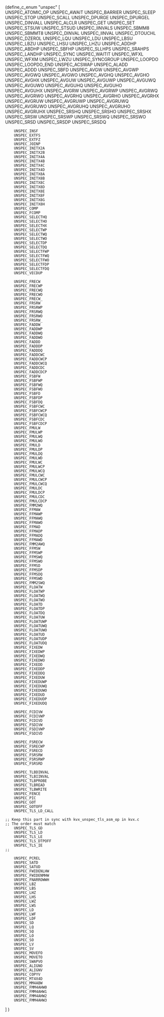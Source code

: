 
(define_c_enum "unspec"
  [     
        UNSPEC_ATOMIC_OP
        UNSPEC_AWAIT
        UNSPEC_BARRIER
        UNSPEC_SLEEP
        UNSPEC_STOP
        UNSPEC_SCALL
        UNSPEC_DPURGE
        UNSPEC_DPURGEL
        UNSPEC_DINVALL
        UNSPEC_ALCLR
        UNSPEC_GET
        UNSPEC_SET
        UNSPEC_STSUW
        UNSPEC_STSUD
        UNSPEC_IINVALS
        UNSPEC_SBMM8
        UNSPEC_SBMMT8
        UNSPEC_DINVAL
        UNSPEC_IINVAL
        UNSPEC_DTOUCHL
        UNSPEC_DZEROL
        UNSPEC_LQU
        UNSPEC_LDU
        UNSPEC_LBSU
        UNSPEC_LBZU
        UNSPEC_LHSU
        UNSPEC_LHZU
        UNSPEC_ADDHP
        UNSPEC_ABDHP
        UNSPEC_SBFHP
        UNSPEC_SLLHPS
        UNSPEC_SRAHPS
        UNSPEC_LANDHP
        UNSPEC_SYNC
        UNSPEC_WAITIT
        UNSPEC_WFXL
        UNSPEC_WFXM
        UNSPEC_LWZU
        UNSPEC_SYNCGROUP
        UNSPEC_LOOPDO
        UNSPEC_LOOPDO_END
        UNSPEC_ACSWAP
        UNSPEC_ALADD
        UNSPEC_ADDD
        UNSPEC_SBFD
        UNSPEC_AVGW
        UNSPEC_AVGWP
        UNSPEC_AVGWQ
        UNSPEC_AVGWO
        UNSPEC_AVGHQ
        UNSPEC_AVGHO
        UNSPEC_AVGHX
        UNSPEC_AVGUW
        UNSPEC_AVGUWP
        UNSPEC_AVGUWQ
        UNSPEC_AVGUWO
        UNSPEC_AVGUHQ
        UNSPEC_AVGUHO
        UNSPEC_AVGUHX
        UNSPEC_AVGRW
        UNSPEC_AVGRWP
        UNSPEC_AVGRWQ
        UNSPEC_AVGRWO
        UNSPEC_AVGRHQ
        UNSPEC_AVGRHO
        UNSPEC_AVGRHX
        UNSPEC_AVGRUW
        UNSPEC_AVGRUWP
        UNSPEC_AVGRUWQ
        UNSPEC_AVGRUWO
        UNSPEC_AVGRUHQ
        UNSPEC_AVGRUHO
        UNSPEC_AVGRUHX
        UNSPEC_SRSHQ
        UNSPEC_SRSHO
        UNSPEC_SRSHX
        UNSPEC_SRSW
        UNSPEC_SRSWP
        UNSPEC_SRSWQ
        UNSPEC_SRSWO
        UNSPEC_SRSD
        UNSPEC_SRSDP
        UNSPEC_SRSDQ

        UNSPEC_INSF
        UNSPEC_EXTFS
        UNSPEC_EXTFZ
        UNSPEC_JOINP
        UNSPEC_INITX2A
        UNSPEC_INITX2B
        UNSPEC_INITX4A
        UNSPEC_INITX4B
        UNSPEC_INITX4C
        UNSPEC_INITX4D
        UNSPEC_INITX8A
        UNSPEC_INITX8B
        UNSPEC_INITX8C
        UNSPEC_INITX8D
        UNSPEC_INITX8E
        UNSPEC_INITX8F
        UNSPEC_INITX8G
        UNSPEC_INITX8H
        UNSPEC_COMP
        UNSPEC_FCOMP
        UNSPEC_SELECTHQ
        UNSPEC_SELECTHO
        UNSPEC_SELECTHX
        UNSPEC_SELECTWP
        UNSPEC_SELECTWQ
        UNSPEC_SELECTWO
        UNSPEC_SELECTDP
        UNSPEC_SELECTDQ
        UNSPEC_SELECTFWP
        UNSPEC_SELECTFWQ
        UNSPEC_SELECTFWO
        UNSPEC_SELECTFDP
        UNSPEC_SELECTFDQ
        UNSPEC_VECDUP
        
        UNSPEC_FRECW
        UNSPEC_FRECWP
        UNSPEC_FRECWQ
        UNSPEC_FRECWO
        UNSPEC_FRECW_
        UNSPEC_FRSRW
        UNSPEC_FRSRWP
        UNSPEC_FRSRWQ
        UNSPEC_FRSRWO
        UNSPEC_FRSRW_
        UNSPEC_FADDW
        UNSPEC_FADDWP
        UNSPEC_FADDWQ
        UNSPEC_FADDWO
        UNSPEC_FADDD
        UNSPEC_FADDDP
        UNSPEC_FADDDQ
        UNSPEC_FADDCWC
        UNSPEC_FADDCWCP
        UNSPEC_FADDCWCQ
        UNSPEC_FADDCDC
        UNSPEC_FADDCDCP
        UNSPEC_FSBFW
        UNSPEC_FSBFWP
        UNSPEC_FSBFWQ
        UNSPEC_FSBFWO
        UNSPEC_FSBFD
        UNSPEC_FSBFDP
        UNSPEC_FSBFDQ
        UNSPEC_FSBFCWC
        UNSPEC_FSBFCWCP
        UNSPEC_FSBFCWCQ
        UNSPEC_FSBFCDC
        UNSPEC_FSBFCDCP
        UNSPEC_FMULW
        UNSPEC_FMULWP
        UNSPEC_FMULWQ
        UNSPEC_FMULWO
        UNSPEC_FMULD
        UNSPEC_FMULDP
        UNSPEC_FMULDQ
        UNSPEC_FMULWD
        UNSPEC_FMULWC
        UNSPEC_FMULWCP
        UNSPEC_FMULWCQ
        UNSPEC_FMULCWC
        UNSPEC_FMULCWCP
        UNSPEC_FMULCWCQ
        UNSPEC_FMULDC
        UNSPEC_FMULDCP
        UNSPEC_FMULCDC
        UNSPEC_FMULCDCP
        UNSPEC_FMM2WQ
        UNSPEC_FFMAW
        UNSPEC_FFMAWP
        UNSPEC_FFMAWQ
        UNSPEC_FFMAWO
        UNSPEC_FFMAD
        UNSPEC_FFMADP
        UNSPEC_FFMADQ
        UNSPEC_FFMAWD
        UNSPEC_FMM2AWQ
        UNSPEC_FFMSW
        UNSPEC_FFMSWP
        UNSPEC_FFMSWQ
        UNSPEC_FFMSWO
        UNSPEC_FFMSD
        UNSPEC_FFMSDP
        UNSPEC_FFMSDQ
        UNSPEC_FFMSWD
        UNSPEC_FMM2SWQ
        UNSPEC_FLOATW
        UNSPEC_FLOATWP
        UNSPEC_FLOATWQ
        UNSPEC_FLOATWO
        UNSPEC_FLOATD
        UNSPEC_FLOATDP
        UNSPEC_FLOATDQ
        UNSPEC_FLOATUW
        UNSPEC_FLOATUWP
        UNSPEC_FLOATUWQ
        UNSPEC_FLOATUWO
        UNSPEC_FLOATUD
        UNSPEC_FLOATUDP
        UNSPEC_FLOATUDQ
        UNSPEC_FIXEDW
        UNSPEC_FIXEDWP
        UNSPEC_FIXEDWQ
        UNSPEC_FIXEDWO
        UNSPEC_FIXEDD
        UNSPEC_FIXEDDP
        UNSPEC_FIXEDDQ
        UNSPEC_FIXEDUW
        UNSPEC_FIXEDUWP
        UNSPEC_FIXEDUWQ
        UNSPEC_FIXEDUWO
        UNSPEC_FIXEDUD
        UNSPEC_FIXEDUDP
        UNSPEC_FIXEDUDQ

        UNSPEC_FCDIVW
        UNSPEC_FCDIVWP
        UNSPEC_FCDIVD
        UNSPEC_FSDIVW
        UNSPEC_FSDIVWP
        UNSPEC_FSDIVD

        UNSPEC_FSRECW
        UNSPEC_FSRECWP
        UNSPEC_FSRECD
        UNSPEC_FSRSRW
        UNSPEC_FSRSRWP
        UNSPEC_FSRSRD

        UNSPEC_TLBDINVAL
        UNSPEC_TLBIINVAL
        UNSPEC_TLBPROBE
        UNSPEC_TLBREAD
        UNSPEC_TLBWRITE
        UNSPEC_FENCE
        UNSPEC_PIC
        UNSPEC_GOT
        UNSPEC_GOTOFF
        UNSPEC_TLS_LD_CALL

	;; Keep this part in sync with kvx_unspec_tls_asm_op in kvx.c
	;; The order must match
        UNSPEC_TLS_GD
        UNSPEC_TLS_LD
        UNSPEC_TLS_LE
        UNSPEC_TLS_DTPOFF
        UNSPEC_TLS_IE
	;;

        UNSPEC_PCREL
        UNSPEC_SATD
        UNSPEC_SATUD
        UNSPEC_FWIDENLHW
        UNSPEC_FWIDENMHW
        UNSPEC_FNARROWWH
        UNSPEC_LBZ
        UNSPEC_LBS
        UNSPEC_LHZ
        UNSPEC_LHS
        UNSPEC_LWZ
        UNSPEC_LWS
        UNSPEC_LD
        UNSPEC_LWF
        UNSPEC_LDF
        UNSPEC_SD
        UNSPEC_LQ
        UNSPEC_SQ
        UNSPEC_LO
        UNSPEC_SO
        UNSPEC_LV
        UNSPEC_SV
        UNSPEC_MOVEFO
        UNSPEC_MOVETO
        UNSPEC_SWAPVO
        UNSPEC_ALIGNO
        UNSPEC_ALIGNV
        UNSPEC_COPYV
        UNSPEC_MT4X4D
        UNSPEC_MM4ABW
        UNSPEC_FMM4AHW0
        UNSPEC_FMM4AHW1
        UNSPEC_FMM4AHW2
        UNSPEC_FMM4AHW3
   ]
)

